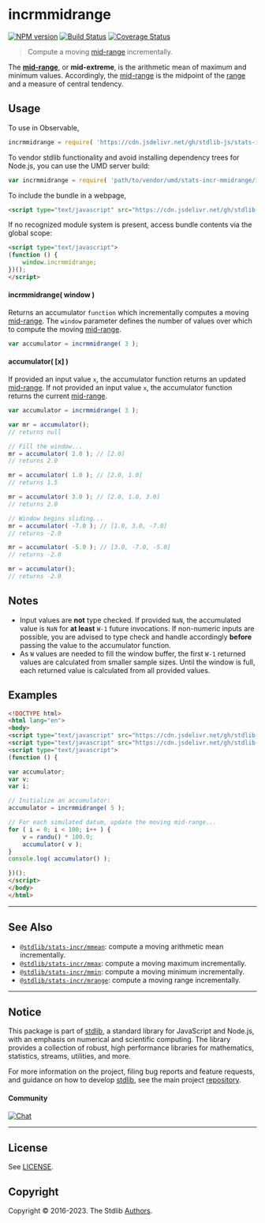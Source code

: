 <!--

@license Apache-2.0

Copyright (c) 2018 The Stdlib Authors.

Licensed under the Apache License, Version 2.0 (the "License");
you may not use this file except in compliance with the License.
You may obtain a copy of the License at

   http://www.apache.org/licenses/LICENSE-2.0

Unless required by applicable law or agreed to in writing, software
distributed under the License is distributed on an "AS IS" BASIS,
WITHOUT WARRANTIES OR CONDITIONS OF ANY KIND, either express or implied.
See the License for the specific language governing permissions and
limitations under the License.

-->

# incrmmidrange

[![NPM version][npm-image]][npm-url] [![Build Status][test-image]][test-url] [![Coverage Status][coverage-image]][coverage-url] <!-- [![dependencies][dependencies-image]][dependencies-url] -->

> Compute a moving [mid-range][mid-range] incrementally.

<section class="intro">

The [**mid-range**][mid-range], or **mid-extreme**, is the arithmetic mean of maximum and minimum values. Accordingly, the [mid-range][mid-range] is the midpoint of the [range][range] and a measure of central tendency.

</section>

<!-- /.intro -->



<section class="usage">

## Usage

To use in Observable,

```javascript
incrmmidrange = require( 'https://cdn.jsdelivr.net/gh/stdlib-js/stats-incr-mmidrange@umd/browser.js' )
```

To vendor stdlib functionality and avoid installing dependency trees for Node.js, you can use the UMD server build:

```javascript
var incrmmidrange = require( 'path/to/vendor/umd/stats-incr-mmidrange/index.js' )
```

To include the bundle in a webpage,

```html
<script type="text/javascript" src="https://cdn.jsdelivr.net/gh/stdlib-js/stats-incr-mmidrange@umd/browser.js"></script>
```

If no recognized module system is present, access bundle contents via the global scope:

```html
<script type="text/javascript">
(function () {
    window.incrmmidrange;
})();
</script>
```

#### incrmmidrange( window )

Returns an accumulator `function` which incrementally computes a moving [mid-range][mid-range]. The `window` parameter defines the number of values over which to compute the moving [mid-range][mid-range].

```javascript
var accumulator = incrmmidrange( 3 );
```

#### accumulator( \[x] )

If provided an input value `x`, the accumulator function returns an updated [mid-range][mid-range]. If not provided an input value `x`, the accumulator function returns the current [mid-range][mid-range].

```javascript
var accumulator = incrmmidrange( 3 );

var mr = accumulator();
// returns null

// Fill the window...
mr = accumulator( 2.0 ); // [2.0]
// returns 2.0

mr = accumulator( 1.0 ); // [2.0, 1.0]
// returns 1.5

mr = accumulator( 3.0 ); // [2.0, 1.0, 3.0]
// returns 2.0

// Window begins sliding...
mr = accumulator( -7.0 ); // [1.0, 3.0, -7.0]
// returns -2.0

mr = accumulator( -5.0 ); // [3.0, -7.0, -5.0]
// returns -2.0

mr = accumulator();
// returns -2.0
```

</section>

<!-- /.usage -->

<section class="notes">

## Notes

-   Input values are **not** type checked. If provided `NaN`, the accumulated value is `NaN` for **at least** `W-1` future invocations. If non-numeric inputs are possible, you are advised to type check and handle accordingly **before** passing the value to the accumulator function.
-   As `W` values are needed to fill the window buffer, the first `W-1` returned values are calculated from smaller sample sizes. Until the window is full, each returned value is calculated from all provided values.

</section>

<!-- /.notes -->

<section class="examples">

## Examples

<!-- eslint no-undef: "error" -->

```html
<!DOCTYPE html>
<html lang="en">
<body>
<script type="text/javascript" src="https://cdn.jsdelivr.net/gh/stdlib-js/random-base-randu@umd/browser.js"></script>
<script type="text/javascript" src="https://cdn.jsdelivr.net/gh/stdlib-js/stats-incr-mmidrange@umd/browser.js"></script>
<script type="text/javascript">
(function () {

var accumulator;
var v;
var i;

// Initialize an accumulator:
accumulator = incrmmidrange( 5 );

// For each simulated datum, update the moving mid-range...
for ( i = 0; i < 100; i++ ) {
    v = randu() * 100.0;
    accumulator( v );
}
console.log( accumulator() );

})();
</script>
</body>
</html>
```

</section>

<!-- /.examples -->

<!-- Section for related `stdlib` packages. Do not manually edit this section, as it is automatically populated. -->

<section class="related">

* * *

## See Also

-   <span class="package-name">[`@stdlib/stats-incr/mmean`][@stdlib/stats/incr/mmean]</span><span class="delimiter">: </span><span class="description">compute a moving arithmetic mean incrementally.</span>
-   <span class="package-name">[`@stdlib/stats-incr/mmax`][@stdlib/stats/incr/mmax]</span><span class="delimiter">: </span><span class="description">compute a moving maximum incrementally.</span>
-   <span class="package-name">[`@stdlib/stats-incr/mmin`][@stdlib/stats/incr/mmin]</span><span class="delimiter">: </span><span class="description">compute a moving minimum incrementally.</span>
-   <span class="package-name">[`@stdlib/stats-incr/mrange`][@stdlib/stats/incr/mrange]</span><span class="delimiter">: </span><span class="description">compute a moving range incrementally.</span>

</section>

<!-- /.related -->

<!-- Section for all links. Make sure to keep an empty line after the `section` element and another before the `/section` close. -->


<section class="main-repo" >

* * *

## Notice

This package is part of [stdlib][stdlib], a standard library for JavaScript and Node.js, with an emphasis on numerical and scientific computing. The library provides a collection of robust, high performance libraries for mathematics, statistics, streams, utilities, and more.

For more information on the project, filing bug reports and feature requests, and guidance on how to develop [stdlib][stdlib], see the main project [repository][stdlib].

#### Community

[![Chat][chat-image]][chat-url]

---

## License

See [LICENSE][stdlib-license].


## Copyright

Copyright &copy; 2016-2023. The Stdlib [Authors][stdlib-authors].

</section>

<!-- /.stdlib -->

<!-- Section for all links. Make sure to keep an empty line after the `section` element and another before the `/section` close. -->

<section class="links">

[npm-image]: http://img.shields.io/npm/v/@stdlib/stats-incr-mmidrange.svg
[npm-url]: https://npmjs.org/package/@stdlib/stats-incr-mmidrange

[test-image]: https://github.com/stdlib-js/stats-incr-mmidrange/actions/workflows/test.yml/badge.svg?branch=main
[test-url]: https://github.com/stdlib-js/stats-incr-mmidrange/actions/workflows/test.yml?query=branch:main

[coverage-image]: https://img.shields.io/codecov/c/github/stdlib-js/stats-incr-mmidrange/main.svg
[coverage-url]: https://codecov.io/github/stdlib-js/stats-incr-mmidrange?branch=main

<!--

[dependencies-image]: https://img.shields.io/david/stdlib-js/stats-incr-mmidrange.svg
[dependencies-url]: https://david-dm.org/stdlib-js/stats-incr-mmidrange/main

-->

[chat-image]: https://img.shields.io/gitter/room/stdlib-js/stdlib.svg
[chat-url]: https://app.gitter.im/#/room/#stdlib-js_stdlib:gitter.im

[stdlib]: https://github.com/stdlib-js/stdlib

[stdlib-authors]: https://github.com/stdlib-js/stdlib/graphs/contributors

[umd]: https://github.com/umdjs/umd
[es-module]: https://developer.mozilla.org/en-US/docs/Web/JavaScript/Guide/Modules

[deno-url]: https://github.com/stdlib-js/stats-incr-mmidrange/tree/deno
[umd-url]: https://github.com/stdlib-js/stats-incr-mmidrange/tree/umd
[esm-url]: https://github.com/stdlib-js/stats-incr-mmidrange/tree/esm
[branches-url]: https://github.com/stdlib-js/stats-incr-mmidrange/blob/main/branches.md

[stdlib-license]: https://raw.githubusercontent.com/stdlib-js/stats-incr-mmidrange/main/LICENSE

[range]: https://en.wikipedia.org/wiki/Range_%28statistics%29

[mid-range]: https://en.wikipedia.org/wiki/Mid-range

<!-- <related-links> -->

[@stdlib/stats/incr/mmean]: https://github.com/stdlib-js/stats-incr-mmean/tree/umd

[@stdlib/stats/incr/mmax]: https://github.com/stdlib-js/stats-incr-mmax/tree/umd

[@stdlib/stats/incr/mmin]: https://github.com/stdlib-js/stats-incr-mmin/tree/umd

[@stdlib/stats/incr/mrange]: https://github.com/stdlib-js/stats-incr-mrange/tree/umd

<!-- </related-links> -->

</section>

<!-- /.links -->

